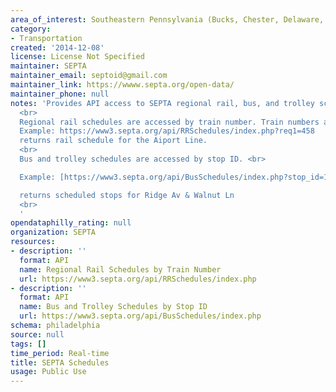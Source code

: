 ```yaml
---
area_of_interest: Southeastern Pennsylvania (Bucks, Chester, Delaware, Montgomery, Philadelphia counties)
category:
- Transportation
created: '2014-12-08'
license: License Not Specified
maintainer: SEPTA
maintainer_email: septoid@gmail.com
maintainer_link: https://wwww.septa.org/open-data/
maintainer_phone: null
notes: 'Provides API access to SEPTA regional rail, bus, and trolley schedules. 
  <br>
  Regional rail schedules are accessed by train number. Train numbers are in the GTFS files or the route stop API. <br>
  Example: https://www3.septa.org/api/RRSchedules/index.php?req1=458
  returns rail schedule for the Aiport Line.
  <br>
  Bus and trolley schedules are accessed by stop ID. <br>

  Example: [https://www3.septa.org/api/BusSchedules/index.php?stop_id=12345](https://www3.septa.org/api/BusSchedules/index.php?stop_id=12345) 

  returns scheduled stops for Ridge Av & Walnut Ln
  <br>
  '
opendataphilly_rating: null
organization: SEPTA
resources:
- description: ''
  format: API
  name: Regional Rail Schedules by Train Number
  url: https://www3.septa.org/api/RRSchedules/index.php
- description: ''
  format: API
  name: Bus and Trolley Schedules by Stop ID
  url: https://www3.septa.org/api/BusSchedules/index.php
schema: philadelphia
source: null
tags: []
time_period: Real-time
title: SEPTA Schedules
usage: Public Use
---
```

